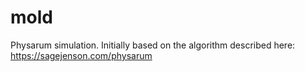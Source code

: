 # mold

Physarum simulation. Initially based on the algorithm described here: https://sagejenson.com/physarum
